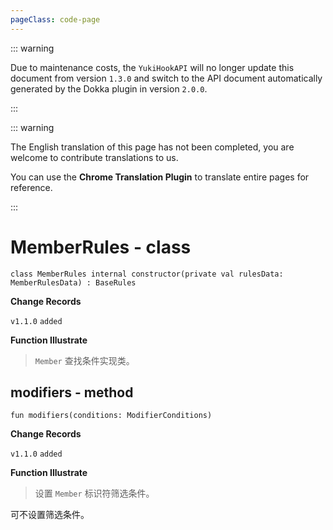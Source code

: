 ```yaml
---
pageClass: code-page
---
```


::: warning

Due to maintenance costs, the `YukiHookAPI` will no longer update this document from version `1.3.0` and switch to the API document automatically generated by the Dokka plugin in version `2.0.0`.

:::

::: warning

The English translation of this page has not been completed, you are welcome to contribute translations to us.

You can use the **Chrome Translation Plugin** to translate entire pages for reference.

:::

# MemberRules <span class="symbol">- class</span>

```kotlin:no-line-numbers
class MemberRules internal constructor(private val rulesData: MemberRulesData) : BaseRules
```

**Change Records**

`v1.1.0` `added`

**Function Illustrate**

> `Member` 查找条件实现类。

## modifiers <span class="symbol">- method</span>

```kotlin:no-line-numbers
fun modifiers(conditions: ModifierConditions)
```

**Change Records**

`v1.1.0` `added`

**Function Illustrate**

> 设置 `Member` 标识符筛选条件。

可不设置筛选条件。